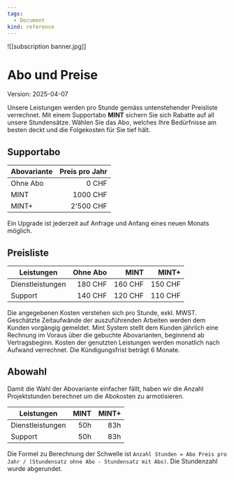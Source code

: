 ```yaml
---
tags:
  - Document
kind: reference
---
```


![[subscription banner.jpg]]

# Abo und Preise
Version: 2025-04-07

Unsere Leistungen werden pro Stunde gemäss untenstehender Preisliste verrechnet. Mit einem Supportabo **MINT** sichern Sie sich Rabatte auf all unsere Stundensätze. Wählen Sie das Abo, welches Ihre Bedürfnisse am besten deckt und die Folgekosten für Sie tief hält.

## Supportabo

| Abovariante | Preis pro Jahr |
| ----------- | --------------:|
| Ohne Abo    |          0 CHF |
| MINT        |       1000 CHF |
| MINT+       |      2'500 CHF |

Ein Upgrade ist jederzeit auf Anfrage und Anfang eines neuen Monats möglich.

## Preisliste

| Leistungen       | Ohne Abo |    MINT |   MINT+ |
| ---------------- | -------: | ------: | ------: |
| Dienstleistungen |  180 CHF | 160 CHF | 150 CHF |
| Support          |  140 CHF | 120 CHF | 110 CHF |

Die angegebenen Kosten verstehen sich pro Stunde, exkl. MWST. Geschätzte Zeitaufwände der auszuführenden Arbeiten werden dem Kunden vorgängig gemeldet. Mint System stellt dem Kunden jährlich eine Rechnung im Voraus über die gebuchte Abovarianten, beginnend ab Vertragsbeginn. Kosten der genutzten Leistungen werden monatlich nach Aufwand verrechnet. Die Kündigungsfrist beträgt 6 Monate.

## Abowahl

Damit die Wahl der Abovariante einfacher fällt, haben wir die Anzahl Projektstunden berechnet um die Abokosten zu armotisieren.

| Leistungen       | MINT | MINT+ |
| ---------------- | ---: | ----: |
| Dienstleistungen |  50h |   83h |
| Support          |  50h |   83h |

Die Formel zu Berechnung der Schwelle ist `Anzahl Stunden = Abo Preis pro Jahr / (Stundensatz ohne Abo - Stundensatz mit Abo)`. Die Stundenzahl wurde abgerundet.
